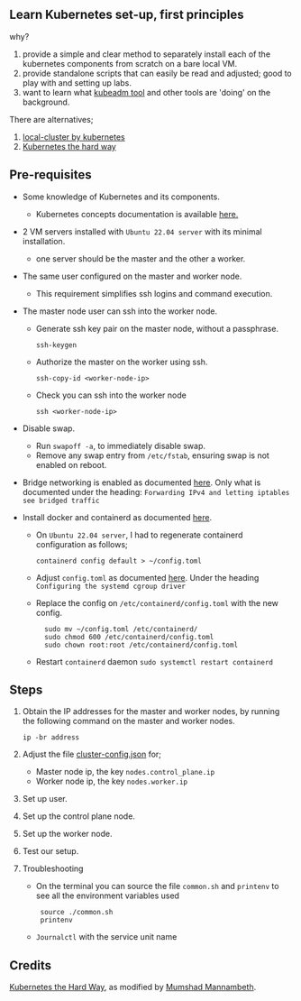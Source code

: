 ## Learn Kubernetes set-up, first principles

why?

1. provide a simple and clear method to separately install each of the kubernetes components from scratch on a bare local VM.
2. provide standalone scripts that can easily be read and adjusted; good to play with and setting up labs.
3. want to learn what [kubeadm tool](https://kubernetes.io/docs/setup/production-environment/tools/kubeadm/) and other tools are 'doing' on the background.

There are alternatives;

1. [local-cluster by kubernetes](https://github.com/kubernetes/kubernetes/blob/master/hack/local-up-cluster.sh)
2. [Kubernetes the hard way](https://github.com/kelseyhightower/kubernetes-the-hard-way)

## Pre-requisites
- Some knowledge of Kubernetes and its components.
  - Kubernetes concepts documentation is available [here.](https://kubernetes.io/docs/concepts/overview/components/)

- 2 VM servers installed with `Ubuntu 22.04 server` with its minimal installation.
  - one server should be the master and the other a worker.

- The same user configured on the master and worker node.
  - This requirement simplifies ssh logins and command execution. 

- The master node user can ssh into the worker node.
  - Generate ssh key pair on the master node, without a passphrase.
    
    `ssh-keygen`
  
  - Authorize the master on the worker using ssh.
    
    `ssh-copy-id <worker-node-ip>`
  
  - Check you can ssh into the worker node

    `ssh <worker-node-ip>`

- Disable swap.
  - Run `swapoff -a`, to immediately disable swap.
  - Remove any swap entry from `/etc/fstab`, ensuring swap is not enabled on reboot.

- Bridge networking is enabled as documented [here](https://kubernetes.io/docs/setup/production-environment/container-runtimes/#forwarding-ipv4-and-letting-iptables-see-bridged-traffic).
  Only what is documented under the heading: `Forwarding IPv4 and letting iptables see bridged traffic`

- Install docker and containerd as documented [here](https://docs.docker.com/engine/install/ubuntu/).

  - On `Ubuntu 22.04 server`, I had to regenerate containerd configuration as follows;
    
    `containerd config default > ~/config.toml`
  - Adjust `config.toml` as documented [here](https://kubernetes.io/docs/setup/production-environment/container-runtimes/#containerd-systemd). Under the heading `Configuring the systemd cgroup driver`
  
  - Replace the config on `/etc/containerd/config.toml` with the new config.
  
    ```commandline
      sudo mv ~/config.toml /etc/containerd/
      sudo chmod 600 /etc/containerd/config.toml
      sudo chown root:root /etc/containerd/config.toml
    ```
  
  - Restart `containerd` daemon
    `sudo systemctl restart containerd`


## Steps

1. Obtain the IP addresses for the master and worker nodes, by running the following command on the master and worker nodes.
    
   `ip -br address`

2. Adjust the file [cluster-config.json](cluster-config.json) for;
     - Master node ip, the key `nodes.control_plane.ip`
     - Worker node ip, the key `nodes.worker.ip`

3. Set up user.

4. Set up the control plane node.

5. Set up the worker node.

6. Test our setup. 

7. Troubleshooting
    
    - On the terminal you can source the file `common.sh` and `printenv` to see all the environment variables used
      
      ```commandline
       source ./common.sh
       printenv
      ```

    - `Journalctl` with the service unit name


## Credits

[Kubernetes the Hard Way](https://github.com/kelseyhightower/kubernetes-the-hard-way), as modified by [Mumshad Mannambeth](https://github.com/mmumshad/kubernetes-the-hard-way).